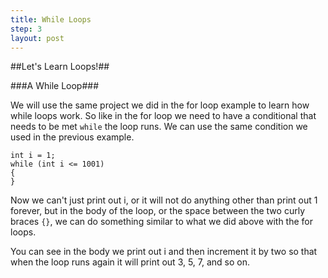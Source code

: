 ```yaml
---
title: While Loops
step: 3
layout: post
---
```


##Let's Learn Loops!##

###A While Loop###

We will use the same project we did in the for loop example to learn how while loops work. So like in the for loop we
need to have a conditional that needs to be met `while` the loop runs. We can use the same condition we used in the
previous example.

    int i = 1;
    while (int i <= 1001)
    {
    }

Now we can't just print out i, or it will not do anything other than print out 1 forever, but in the body of the loop,
or the space between the two curly braces `{}`, we can do something similar to what we did above with the for loops.

<script src="https://gist.github.com/MrMepper/126c8a313cd77460232b.js"></script>

You can see in the body we print out i and then increment it by two so that when the loop runs again it will print out
3, 5, 7, and so on.